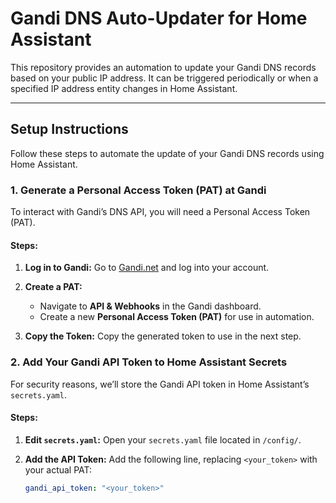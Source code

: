 # Gandi DNS Auto-Updater for Home Assistant

This repository provides an automation to update your Gandi DNS records based on your public IP address. It can be triggered periodically or when a specified IP address entity changes in Home Assistant.

---

## **Setup Instructions**

Follow these steps to automate the update of your Gandi DNS records using Home Assistant.

### 1. **Generate a Personal Access Token (PAT) at Gandi**

To interact with Gandi’s DNS API, you will need a Personal Access Token (PAT).

#### Steps:
1. **Log in to Gandi:**
   Go to [Gandi.net](https://www.gandi.net/) and log into your account.
   
2. **Create a PAT:**
   - Navigate to **API & Webhooks** in the Gandi dashboard.
   - Create a new **Personal Access Token (PAT)** for use in automation.
   
3. **Copy the Token:**
   Copy the generated token to use in the next step.

### 2. **Add Your Gandi API Token to Home Assistant Secrets**

For security reasons, we’ll store the Gandi API token in Home Assistant’s `secrets.yaml`.

#### Steps:
1. **Edit `secrets.yaml`:**
   Open your `secrets.yaml` file located in `/config/`.

2. **Add the API Token:**
   Add the following line, replacing `<your_token>` with your actual PAT:
   ```yaml
   gandi_api_token: "<your_token>"
